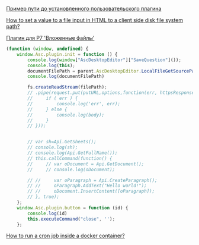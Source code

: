 
[Пример пути до установленного пользовательского плагина](C:\Users\User\AppData\Local\R7-Office\Editors\data\sdkjs-plugins\{FFE1F462-1EA2-4391-990D-4CC84940B754})

[How to set a value to a file input in HTML to a client side disk file system path?](https://stackoverflow.com/questions/1696877/how-to-set-a-value-to-a-file-input-in-html-to-a-client-side-disk-file-system-pat)


[Плагин для Р7 'Вложенные файлы'](https://nct.r7-office.ru/api/v1/link?uid=ba59b886-ff07-4028-9935-17d566f6edc3_341327&download=true)

```javascript
(function (window, undefined) {
    window.Asc.plugin.init = function () {
        console.log(window["AscDesktopEditor"]["SaveQuestion"]());
        console.log(this);
        documentFilePath = parent.AscDesktopEditor.LocalFileGetSourcePath();
        console.log(documentFilePath)

        fs.createReadStream(filePath);
        // .pipe(request.put(putURL,options,function(err, httpsResponse, body){
        //     if ( err ) {
        //         console.log('err', err);
        //     } else {
        //         console.log(body);
        //     }
        // }));


        // var sh=Api.GetSheets();
        // console.log(sh);
        // console.log(Api.GetFullName());
        // this.callCommand(function() {
        //     // var oDocument = Api.GetDocument();
        //     // console.log(oDocument);

        // //     var oParagraph = Api.CreateParagraph();
        // //     oParagraph.AddText("Hello world!");
        // //     oDocument.InsertContent([oParagraph]);
        // }, true);
    };
    window.Asc.plugin.button = function (id) {
        console.log(id)
        this.executeCommand("close", '');
    };
```

[How to run a cron job inside a docker container?](https://stackoverflow.com/questions/37458287/how-to-run-a-cron-job-inside-a-docker-container)

